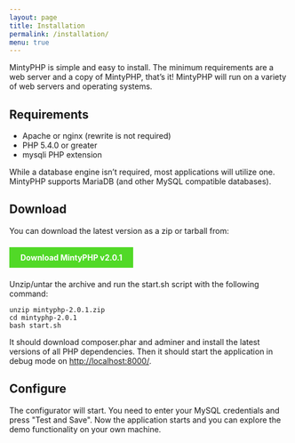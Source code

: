 ```yaml
---
layout: page
title: Installation
permalink: /installation/
menu: true
---
```


MintyPHP is simple and easy to install. 
The minimum requirements are a web server and a copy of MintyPHP, that’s it! 
MintyPHP will run on a variety of web servers and operating systems.

## Requirements

- Apache or nginx (rewrite is not required)
- PHP 5.4.0 or greater
- mysqli PHP extension

While a database engine isn’t required, most applications will utilize one. 
MintyPHP supports MariaDB (and other MySQL compatible databases).

## Download

You can download the latest version as a zip or tarball from:

<br>
<a href='http://github.com/mintyphp/mintyphp/archive/v2.0.1.zip' style="text-decoration: none; color: white; font-weight: bold; background-color: #51d927; padding: 10px 20px;">Download MintyPHP v2.0.1</a>
<br>
<br>

Unzip/untar the archive and run the start.sh script with the following command:

```
unzip mintyphp-2.0.1.zip
cd mintyphp-2.0.1
bash start.sh
```

It should download composer.phar and adminer and install the latest versions of all PHP dependencies. 
Then it should start the application in debug mode on [http://localhost:8000/](http://localhost:8000/).

## Configure

The configurator will start. You need to enter your MySQL credentials and press "Test and Save".
Now the application starts and you can explore the demo functionality on your own machine.
